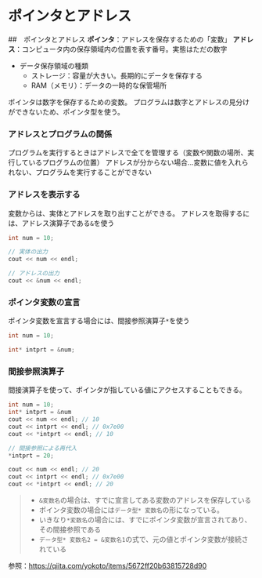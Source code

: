 # ポインタとアドレス

##　ポインタとアドレス
**ポインタ**：アドレスを保存するための「変数」
**アドレス**：コンピュータ内の保存領域内の位置を表す番号。実態はただの数字

- データ保存領域の種類
  - ストレージ：容量が大きい。長期的にデータを保存する
  - RAM（メモリ）：データの一時的な保管場所

ポインタは数字を保存するための変数。
プログラムは数字とアドレスの見分けができないため、ポインタ型を使う。

### アドレスとプログラムの関係

プログラムを実行するときはアドレスで全てを管理する（変数や関数の場所、実行しているプログラムの位置）
アドレスが分からない場合...変数に値を入れられない、プログラムを実行することができない

### アドレスを表示する

変数からは、実体とアドレスを取り出すことができる。
アドレスを取得するには、アドレス演算子である`&`を使う

```C++
int num = 10;

// 実体の出力
cout << num << endl;

// アドレスの出力
cout << &num << endl;
```

### ポインタ変数の宣言
ポインタ変数を宣言する場合には、間接参照演算子`*`を使う

```c++
int num = 10;

int* intprt = &num;
```

### 間接参照演算子
間接演算子を使って、ポインタが指している値にアクセスすることもできる。

```c++
int num = 10;
int* intprt = &num
cout << num << endl; // 10
cout << intprt << endl; // 0x7e00
cout << *intprt << endl; // 10

// 間接参照による再代入
*intprt = 20;

cout << num << endl; // 20
cout << intprt << endl; // 0x7e00
cout << *intprt << endl; // 20
```

> - `&変数名`の場合は、すでに宣言してある変数のアドレスを保存している
> - ポインタ変数の場合には`データ型* 変数名`の形になっている。
> - いきなり`*変数名`の場合には、すでにポインタ変数が宣言されてあり、その間接参照である
> - `データ型* 変数名2 = &変数名1`の式で、元の値とポインタ変数が接続されている

参照：https://qiita.com/yokoto/items/5672ff20b63815728d90